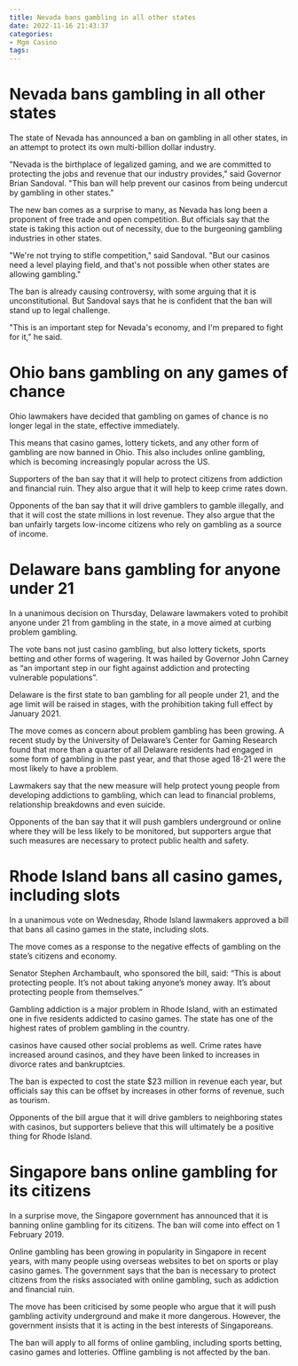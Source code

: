 ```yaml
---
title: Nevada bans gambling in all other states
date: 2022-11-16 21:43:37
categories:
- Mgm Casino
tags:
---
```



#  Nevada bans gambling in all other states

The state of Nevada has announced a ban on gambling in all other states, in an attempt to protect its own multi-billion dollar industry.

"Nevada is the birthplace of legalized gaming, and we are committed to protecting the jobs and revenue that our industry provides," said Governor Brian Sandoval. "This ban will help prevent our casinos from being undercut by gambling in other states."

The new ban comes as a surprise to many, as Nevada has long been a proponent of free trade and open competition. But officials say that the state is taking this action out of necessity, due to the burgeoning gambling industries in other states.

"We're not trying to stifle competition," said Sandoval. "But our casinos need a level playing field, and that's not possible when other states are allowing gambling."

The ban is already causing controversy, with some arguing that it is unconstitutional. But Sandoval says that he is confident that the ban will stand up to legal challenge.

"This is an important step for Nevada's economy, and I'm prepared to fight for it," he said.

#  Ohio bans gambling on any games of chance

Ohio lawmakers have decided that gambling on games of chance is no longer legal in the state, effective immediately.

This means that casino games, lottery tickets, and any other form of gambling are now banned in Ohio. This also includes online gambling, which is becoming increasingly popular across the US.

Supporters of the ban say that it will help to protect citizens from addiction and financial ruin. They also argue that it will help to keep crime rates down.

Opponents of the ban say that it will drive gamblers to gamble illegally, and that it will cost the state millions in lost revenue. They also argue that the ban unfairly targets low-income citizens who rely on gambling as a source of income.

#  Delaware bans gambling for anyone under 21

In a unanimous decision on Thursday, Delaware lawmakers voted to prohibit anyone under 21 from gambling in the state, in a move aimed at curbing problem gambling.

The vote bans not just casino gambling, but also lottery tickets, sports betting and other forms of wagering. It was hailed by Governor John Carney as “an important step in our fight against addiction and protecting vulnerable populations”.

Delaware is the first state to ban gambling for all people under 21, and the age limit will be raised in stages, with the prohibition taking full effect by January 2021.

The move comes as concern about problem gambling has been growing. A recent study by the University of Delaware’s Center for Gaming Research found that more than a quarter of all Delaware residents had engaged in some form of gambling in the past year, and that those aged 18-21 were the most likely to have a problem.

Lawmakers say that the new measure will help protect young people from developing addictions to gambling, which can lead to financial problems, relationship breakdowns and even suicide.

Opponents of the ban say that it will push gamblers underground or online where they will be less likely to be monitored, but supporters argue that such measures are necessary to protect public health and safety.

#  Rhode Island bans all casino games, including slots

In a unanimous vote on Wednesday, Rhode Island lawmakers approved a bill that bans all casino games in the state, including slots.

The move comes as a response to the negative effects of gambling on the state’s citizens and economy.

Senator Stephen Archambault, who sponsored the bill, said: “This is about protecting people. It’s not about taking anyone’s money away. It’s about protecting people from themselves.”

Gambling addiction is a major problem in Rhode Island, with an estimated one in five residents addicted to casino games. The state has one of the highest rates of problem gambling in the country.

 casinos have caused other social problems as well. Crime rates have increased around casinos, and they have been linked to increases in divorce rates and bankruptcies.

The ban is expected to cost the state $23 million in revenue each year, but officials say this can be offset by increases in other forms of revenue, such as tourism.

Opponents of the bill argue that it will drive gamblers to neighboring states with casinos, but supporters believe that this will ultimately be a positive thing for Rhode Island.

#  Singapore bans online gambling for its citizens

In a surprise move, the Singapore government has announced that it is banning online gambling for its citizens. The ban will come into effect on 1 February 2019.

Online gambling has been growing in popularity in Singapore in recent years, with many people using overseas websites to bet on sports or play casino games. The government says that the ban is necessary to protect citizens from the risks associated with online gambling, such as addiction and financial ruin.

The move has been criticised by some people who argue that it will push gambling activity underground and make it more dangerous. However, the government insists that it is acting in the best interests of Singaporeans.

The ban will apply to all forms of online gambling, including sports betting, casino games and lotteries. Offline gambling is not affected by the ban.